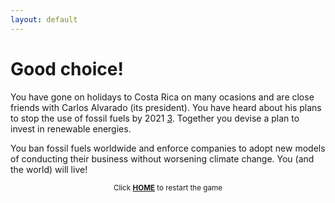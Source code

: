 ```yaml
---
layout: default
---
```


# Good choice!

You have gone on holidays to Costa Rica on many ocasions and are close friends with Carlos Alvarado (its president). You have heard about his plans to stop the use of fossil fuels by 2021 [3](https://sararodrig.github.io/workforce-future/references). Together you devise a plan to invest in renewable energies. 

You ban fossil fuels worldwide and enforce companies to adopt new models of conducting their business without worsening climate change. You (and the world) will live!

<small><center>Click <a href="{{ site.baseurl }}"><b>HOME</b></a> to restart the game</center></small>